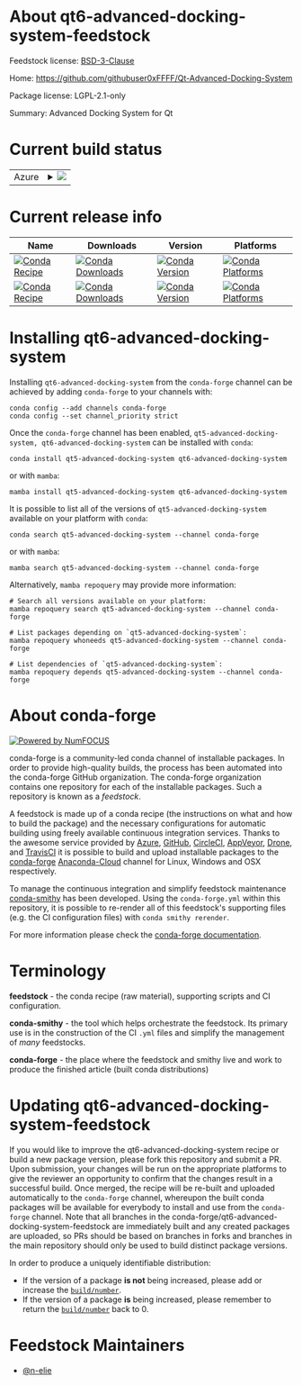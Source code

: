 About qt6-advanced-docking-system-feedstock
===========================================

Feedstock license: [BSD-3-Clause](https://github.com/conda-forge/qt6-advanced-docking-system-feedstock/blob/main/LICENSE.txt)

Home: https://github.com/githubuser0xFFFF/Qt-Advanced-Docking-System

Package license: LGPL-2.1-only

Summary: Advanced Docking System for Qt

Current build status
====================


<table>
    
  <tr>
    <td>Azure</td>
    <td>
      <details>
        <summary>
          <a href="https://dev.azure.com/conda-forge/feedstock-builds/_build/latest?definitionId=18807&branchName=main">
            <img src="https://dev.azure.com/conda-forge/feedstock-builds/_apis/build/status/qt6-advanced-docking-system-feedstock?branchName=main">
          </a>
        </summary>
        <table>
          <thead><tr><th>Variant</th><th>Status</th></tr></thead>
          <tbody><tr>
              <td>linux_64_qt5</td>
              <td>
                <a href="https://dev.azure.com/conda-forge/feedstock-builds/_build/latest?definitionId=18807&branchName=main">
                  <img src="https://dev.azure.com/conda-forge/feedstock-builds/_apis/build/status/qt6-advanced-docking-system-feedstock?branchName=main&jobName=linux&configuration=linux%20linux_64_qt5" alt="variant">
                </a>
              </td>
            </tr><tr>
              <td>linux_64_qt6</td>
              <td>
                <a href="https://dev.azure.com/conda-forge/feedstock-builds/_build/latest?definitionId=18807&branchName=main">
                  <img src="https://dev.azure.com/conda-forge/feedstock-builds/_apis/build/status/qt6-advanced-docking-system-feedstock?branchName=main&jobName=linux&configuration=linux%20linux_64_qt6" alt="variant">
                </a>
              </td>
            </tr><tr>
              <td>osx_64_qt5</td>
              <td>
                <a href="https://dev.azure.com/conda-forge/feedstock-builds/_build/latest?definitionId=18807&branchName=main">
                  <img src="https://dev.azure.com/conda-forge/feedstock-builds/_apis/build/status/qt6-advanced-docking-system-feedstock?branchName=main&jobName=osx&configuration=osx%20osx_64_qt5" alt="variant">
                </a>
              </td>
            </tr><tr>
              <td>osx_64_qt6</td>
              <td>
                <a href="https://dev.azure.com/conda-forge/feedstock-builds/_build/latest?definitionId=18807&branchName=main">
                  <img src="https://dev.azure.com/conda-forge/feedstock-builds/_apis/build/status/qt6-advanced-docking-system-feedstock?branchName=main&jobName=osx&configuration=osx%20osx_64_qt6" alt="variant">
                </a>
              </td>
            </tr><tr>
              <td>win_64_qt5</td>
              <td>
                <a href="https://dev.azure.com/conda-forge/feedstock-builds/_build/latest?definitionId=18807&branchName=main">
                  <img src="https://dev.azure.com/conda-forge/feedstock-builds/_apis/build/status/qt6-advanced-docking-system-feedstock?branchName=main&jobName=win&configuration=win%20win_64_qt5" alt="variant">
                </a>
              </td>
            </tr><tr>
              <td>win_64_qt6</td>
              <td>
                <a href="https://dev.azure.com/conda-forge/feedstock-builds/_build/latest?definitionId=18807&branchName=main">
                  <img src="https://dev.azure.com/conda-forge/feedstock-builds/_apis/build/status/qt6-advanced-docking-system-feedstock?branchName=main&jobName=win&configuration=win%20win_64_qt6" alt="variant">
                </a>
              </td>
            </tr>
          </tbody>
        </table>
      </details>
    </td>
  </tr>
</table>

Current release info
====================

| Name | Downloads | Version | Platforms |
| --- | --- | --- | --- |
| [![Conda Recipe](https://img.shields.io/badge/recipe-qt5--advanced--docking--system-green.svg)](https://anaconda.org/conda-forge/qt5-advanced-docking-system) | [![Conda Downloads](https://img.shields.io/conda/dn/conda-forge/qt5-advanced-docking-system.svg)](https://anaconda.org/conda-forge/qt5-advanced-docking-system) | [![Conda Version](https://img.shields.io/conda/vn/conda-forge/qt5-advanced-docking-system.svg)](https://anaconda.org/conda-forge/qt5-advanced-docking-system) | [![Conda Platforms](https://img.shields.io/conda/pn/conda-forge/qt5-advanced-docking-system.svg)](https://anaconda.org/conda-forge/qt5-advanced-docking-system) |
| [![Conda Recipe](https://img.shields.io/badge/recipe-qt6--advanced--docking--system-green.svg)](https://anaconda.org/conda-forge/qt6-advanced-docking-system) | [![Conda Downloads](https://img.shields.io/conda/dn/conda-forge/qt6-advanced-docking-system.svg)](https://anaconda.org/conda-forge/qt6-advanced-docking-system) | [![Conda Version](https://img.shields.io/conda/vn/conda-forge/qt6-advanced-docking-system.svg)](https://anaconda.org/conda-forge/qt6-advanced-docking-system) | [![Conda Platforms](https://img.shields.io/conda/pn/conda-forge/qt6-advanced-docking-system.svg)](https://anaconda.org/conda-forge/qt6-advanced-docking-system) |

Installing qt6-advanced-docking-system
======================================

Installing `qt6-advanced-docking-system` from the `conda-forge` channel can be achieved by adding `conda-forge` to your channels with:

```
conda config --add channels conda-forge
conda config --set channel_priority strict
```

Once the `conda-forge` channel has been enabled, `qt5-advanced-docking-system, qt6-advanced-docking-system` can be installed with `conda`:

```
conda install qt5-advanced-docking-system qt6-advanced-docking-system
```

or with `mamba`:

```
mamba install qt5-advanced-docking-system qt6-advanced-docking-system
```

It is possible to list all of the versions of `qt5-advanced-docking-system` available on your platform with `conda`:

```
conda search qt5-advanced-docking-system --channel conda-forge
```

or with `mamba`:

```
mamba search qt5-advanced-docking-system --channel conda-forge
```

Alternatively, `mamba repoquery` may provide more information:

```
# Search all versions available on your platform:
mamba repoquery search qt5-advanced-docking-system --channel conda-forge

# List packages depending on `qt5-advanced-docking-system`:
mamba repoquery whoneeds qt5-advanced-docking-system --channel conda-forge

# List dependencies of `qt5-advanced-docking-system`:
mamba repoquery depends qt5-advanced-docking-system --channel conda-forge
```


About conda-forge
=================

[![Powered by
NumFOCUS](https://img.shields.io/badge/powered%20by-NumFOCUS-orange.svg?style=flat&colorA=E1523D&colorB=007D8A)](https://numfocus.org)

conda-forge is a community-led conda channel of installable packages.
In order to provide high-quality builds, the process has been automated into the
conda-forge GitHub organization. The conda-forge organization contains one repository
for each of the installable packages. Such a repository is known as a *feedstock*.

A feedstock is made up of a conda recipe (the instructions on what and how to build
the package) and the necessary configurations for automatic building using freely
available continuous integration services. Thanks to the awesome service provided by
[Azure](https://azure.microsoft.com/en-us/services/devops/), [GitHub](https://github.com/),
[CircleCI](https://circleci.com/), [AppVeyor](https://www.appveyor.com/),
[Drone](https://cloud.drone.io/welcome), and [TravisCI](https://travis-ci.com/)
it is possible to build and upload installable packages to the
[conda-forge](https://anaconda.org/conda-forge) [Anaconda-Cloud](https://anaconda.org/)
channel for Linux, Windows and OSX respectively.

To manage the continuous integration and simplify feedstock maintenance
[conda-smithy](https://github.com/conda-forge/conda-smithy) has been developed.
Using the ``conda-forge.yml`` within this repository, it is possible to re-render all of
this feedstock's supporting files (e.g. the CI configuration files) with ``conda smithy rerender``.

For more information please check the [conda-forge documentation](https://conda-forge.org/docs/).

Terminology
===========

**feedstock** - the conda recipe (raw material), supporting scripts and CI configuration.

**conda-smithy** - the tool which helps orchestrate the feedstock.
                   Its primary use is in the construction of the CI ``.yml`` files
                   and simplify the management of *many* feedstocks.

**conda-forge** - the place where the feedstock and smithy live and work to
                  produce the finished article (built conda distributions)


Updating qt6-advanced-docking-system-feedstock
==============================================

If you would like to improve the qt6-advanced-docking-system recipe or build a new
package version, please fork this repository and submit a PR. Upon submission,
your changes will be run on the appropriate platforms to give the reviewer an
opportunity to confirm that the changes result in a successful build. Once
merged, the recipe will be re-built and uploaded automatically to the
`conda-forge` channel, whereupon the built conda packages will be available for
everybody to install and use from the `conda-forge` channel.
Note that all branches in the conda-forge/qt6-advanced-docking-system-feedstock are
immediately built and any created packages are uploaded, so PRs should be based
on branches in forks and branches in the main repository should only be used to
build distinct package versions.

In order to produce a uniquely identifiable distribution:
 * If the version of a package **is not** being increased, please add or increase
   the [``build/number``](https://docs.conda.io/projects/conda-build/en/latest/resources/define-metadata.html#build-number-and-string).
 * If the version of a package **is** being increased, please remember to return
   the [``build/number``](https://docs.conda.io/projects/conda-build/en/latest/resources/define-metadata.html#build-number-and-string)
   back to 0.

Feedstock Maintainers
=====================

* [@n-elie](https://github.com/n-elie/)


<!-- dummy commit to enable rerendering -->

